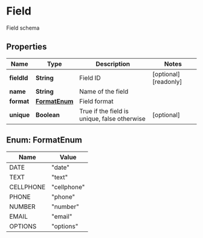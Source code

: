

# Field

Field schema

## Properties

| Name | Type | Description | Notes |
|------------ | ------------- | ------------- | -------------|
|**fieldId** | **String** | Field ID |  [optional] [readonly] |
|**name** | **String** | Name of the field |  |
|**format** | [**FormatEnum**](#FormatEnum) | Field format |  |
|**unique** | **Boolean** | True if the field is unique, false otherwise |  [optional] |



## Enum: FormatEnum

| Name | Value |
|---- | -----|
| DATE | &quot;date&quot; |
| TEXT | &quot;text&quot; |
| CELLPHONE | &quot;cellphone&quot; |
| PHONE | &quot;phone&quot; |
| NUMBER | &quot;number&quot; |
| EMAIL | &quot;email&quot; |
| OPTIONS | &quot;options&quot; |



